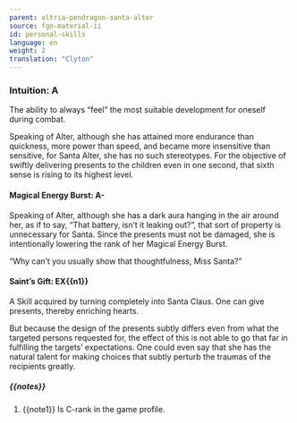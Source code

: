 ```yaml
---
parent: altria-pendragon-santa-alter
source: fgo-material-ii
id: personal-skills
language: en
weight: 2
translation: "Clyton"
---
```


### Intuition: A

The ability to always “feel” the most suitable development for oneself during combat.

Speaking of Alter, although she has attained more endurance than quickness, more power than speed, and became more insensitive than sensitive, for Santa Alter, she has no such stereotypes. For the objective of swiftly delivering presents to the children even in one second, that sixth sense is rising to its highest level.

#### Magical Energy Burst: A-

Speaking of Alter, although she has a dark aura hanging in the air around her, as if to say, “That battery, isn’t it leaking out?”, that sort of property is unnecessary for Santa. Since the presents must not be damaged, she is intentionally lowering the rank of her Magical Energy Burst.

“Why can’t you usually show that thoughtfulness, Miss Santa?”

#### Saint’s Gift: EX{{n1}}

A Skill acquired by turning completely into Santa Claus. One can give presents, thereby enriching hearts.

But because the design of the presents subtly differs even from what the targeted persons requested for, the effect of this is not able to go that far in fulfilling the targets’ expectations. One could even say that she has the natural talent for making choices that subtly perturb the traumas of the recipients greatly.

##### {{notes}}

1. {{note1}} Is C-rank in the game profile.
